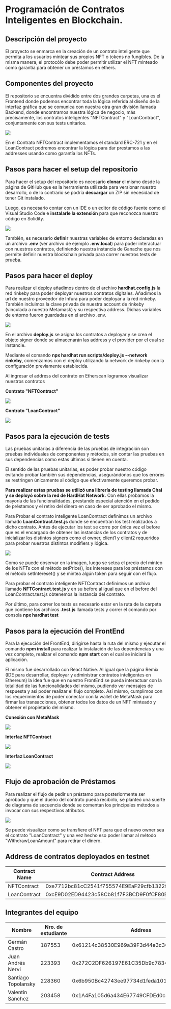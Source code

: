# Programación de Contratos Inteligentes en Blockchain.

## Descripción del proyecto

El proyecto se enmarca en la creación de un contrato inteligente que permita a los usuarios mintear sus propios NFT o tokens no fungibles. De la misma manera, el protocólo debe poder permitir utilizar el NFT minteado como garantía para obtener un préstamos en ethers.

## Componentes del proyecto

El repositorio se encuentra dividido entre dos grandes carpetas, una es el Frontend donde podemos encontrar toda la lógica referida al diseño de la interfaz gráfica que se comunica con nuestra otra gran división llamada Backend, donde encontramos nuestra lógica de negocio, más precisamente, los contratos inteligentes "NFTContract" y "LoanContract", conjuntamente con sus tests unitarios.

<img src="./assets/UML.jpg"/>

En el Contrato NFTContract implementamos el standard ERC-721 y en el LoanContract podremos encontrar la lógica para dar prestamos a las addresses usando como garantía los NFTs.


## Pasos para hacer el setup del repositorio

Para hacer el setup del repositorio es necesario **clonar** el mismo desde la página de GitHub que es la herramienta utilizada para versionar nuestro desarrollo, o de lo contrario se podría **descargar** un ZIP sin necesidad de tener Git instalado.

Luego, es necesario contar con un IDE o un editor de código fuente como el Visual Studio Code e **instalarle la extensión** para que reconozca nuestro código en Solidity.

<img src="./assets/solidity.png"/>

También, es necesario **definir** nuestras variables de entorno declaradas en un archivo **.env** (ver archivo de ejemplo **.env.local**) para poder interactuar con nuestros contratos, definiendo nuestra instancia de Ganache que nos permite definir nuestra blockchain privada para correr nuestros tests de prueba.

## Pasos para hacer el deploy

Para realizar el deploy añadimos dentro de el archivo **hardhat.config.js** la red rinkeby para poder deployar nuestros contratos digitales. Añadimos la url de nuestro proveedor de Infura para poder deployar a la red rinkeby. También incluimos la clave privada de nuestra account de rinkeby (vinculada a nuestro Metamask) y su respectiva address. Dichas variables de entorno fueron guardadas en el archivo .env.

<img src="./assets/rinkeby.png"/>

En el archivo **deploy.js** se asigna los contratos a deployar y se crea el objeto signer donde se almacenarán las address y el provider por el cual se instancie.

Mediante el comando **npx hardhat run scripts/deploy.js --network rinkeby**, comenzamos con el deploy utilizando la network de rinkeby con la configuración previamente establecida.

Al ingresar el address del contrato en Etherscan logramos visualizar nuestros contratos

**Contrato "NFTContract"**

<img src="./assets/NFTContract-rinkeby.png"/>

**Contrato "LoanContract"**

<img src="./assets/LoanContract-rinkeby.png"/>

## Pasos para la ejecución de tests

Las pruebas unitarias a diferencia de las pruebas de integración son pruebas individuales de componentes y métodos, sin contar las pruebas en sus dependencias como estas últimas si tienen en cuenta.

El sentido de las pruebas unitarias, es poder probar nuestro código evitando probar también sus dependencias, asegurándonos que los errores se restringen únicamente al código que efectivamente queremos probar.

**Para realizar estas pruebas se utilizó una librería de testing llamada Chai y se deployó  sobre la red de HardHat Network.** Con ellas probamos la mayoría de las funcionalidades, prestando especial atención en el pedido de préstamos y el retiro del dinero en caso de ser aprobado el mismo.

Para Probar el contrato inteligente LoanContract definimos un archivo llamado **LoanContract.test.js** donde se encuentran los test realizados a dicho contrato. Antes de ejecutar los test se corre por única vez el before que es el encargado de obtener las instancias de los contratos y de inicializar los distintos signers como el owner, client1 y client2 requeridos para probar nuestros distintos modifiers y lógica.

<img src="./assets/before-tests.png"/>

Como se puede observar en la imagen, luego se setea el precio del minteo de los NFTs con el método setPrice(), los intereses para los préstamos con el método setIntereset()  y se mintea algún token para seguir con el flujo.

Para probar el contrato inteligente NFTContract definimos un archivo llamado **NFTContract.test.js** y en su before al igual que en el before del LoanContract.test.js obtenemos la instancia del contrato.

Por último, para correr los tests es necesario estar en la ruta de la carpeta que contiene los archivos **.test.js** llamada tests y correr el comando por consola **npx hardhat test**

## Pasos para la ejecución del FrontEnd

Para la ejecución del FrontEnd, dirigirse hasta la ruta del mismo y ejecutar el comando **npm install** para realizar la instalación de las dependencias y una vez completo, realizar el comando **npm start** con el cual se iniciará la aplicación.

El mismo fue desarrollado con React Native. Al igual que la página Remix (IDE para desarrollar, deployar y administrar contratos inteligentes en Ethereum) la idea fue que en nuestro FrontEnd se pueda interactuar con la totalidad de las funcionalidades del mismo, pudiendo ver mensajes de respuesta y asi poder realizar el flujo completo. Así mismo, cumplimos con los requerimientos de poder conectar con la wallet de MetaMask para firmar las transacciones, obtener todos los datos de un NFT minteado y obtener el propietario del mismo.

**Conexión con MetaMask**

<img src="./assets/metamask.jpeg"/>

**Interfaz NFTContract**

<img src="./assets/nft-contract-front.jpeg"/>

**Interfaz LoanContract**

<img src="./assets/loan-contract-front.jpeg"/>


## Flujo de aprobación de Préstamos

Para realizar el flujo de pedir un préstamo para posteriormente ser aprobado y que el dueño del contrato pueda recibirlo, se planteó una suerte de diagrama de secuencia donde se comentan los principales métodos a invocar con sus respectivos atributos.

<img src="./assets/secuence.jpeg"/>

Se puede visualizar como se transfiere el NFT para que el nuevo owner sea el contrato "LoanContract" y una vez hecho eso poder llamar al método "WithdrawLoanAmount" para retirar el dinero.

## Address de contratos deployados en testnet

| Contract Name | Contract Address| Contract Balance | Signer Address
|--|--|--|--|
| NFTContract | 0xe7712bc81cC2541f755574E9EaF29cfb1322f15B| 0 |0x6b950Bc42743ee97734d1feda101a2FC41542B37
| LoanContract | 0xcE9D02ED94423c58Cb81f7F3BCD9F0fCF80E1eE6| 0 |0x6b950Bc42743ee97734d1feda101a2FC41542B37



## Integrantes del equipo

| Nombre | Nro. de estudiante | Address
|--|--|--|
| Germán Castro | 187553 | 0x61214c38530E969a39F3d44e3c36878Af74F8321
| Juan Andrés Nervi | 223393 | 0x272C2DF626197E61C35Db9c78346ddb082e209CE
| Santiago Topolansky | 228360 | 0x6b950Bc42743ee97734d1feda101a2FC41542B37
| Valentín Sanchez| 203458 | 0x1A4Fa105d6a434E67749CFDEd0c86F9d971e37C7

